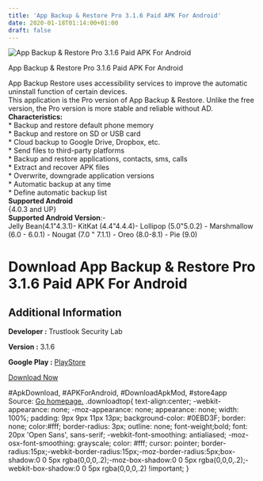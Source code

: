 ```yaml
---
title: 'App Backup & Restore Pro 3.1.6 Paid APK For Android'
date: 2020-01-18T01:14:00+01:00
draft: false
---
```


![App Backup & Restore Pro 3.1.6 Paid APK For Android](https://i2.wp.com/apkhome.net/wp-content/uploads/2020/01/App-Backup-Restore-Pro-3.1.6-Paid.png "App Backup & Restore Pro 3.1.6 Paid APK For Android")

  

App Backup & Restore Pro 3.1.6 Paid APK For Android

App Backup Restore uses accessibility services to improve the automatic uninstall function of certain devices.  
This application is the Pro version of App Backup & Restore. Unlike the free version, the Pro version is more stable and reliable without AD.  
**Characteristics:**  
\* Backup and restore default phone memory  
\* Backup and restore on SD or USB card  
\* Cloud backup to Google Drive, Dropbox, etc.  
\* Send files to third-party platforms  
\* Backup and restore applications, contacts, sms, calls  
\* Extract and recover APK files  
\* Overwrite, downgrade application versions  
\* Automatic backup at any time  
\* Define automatic backup list  
**Supported Android**  
{4.0.3 and UP}  
**Supported Android Version**:-  
Jelly Bean(4.1"4.3.1)- KitKat (4.4"4.4.4)- Lollipop (5.0"5.0.2) - Marshmallow (6.0 - 6.0.1) - Nougat (7.0 " 7.1.1) - Oreo (8.0-8.1) - Pie (9.0)

Download App Backup & Restore Pro 3.1.6 Paid APK For Android
============================================================

Additional Information
----------------------

**Developer :** Trustlook Security Lab

**Version :** 3.1.6

**Google Play :** [PlayStore](https://play.google.com/store/apps/details?id=mobi.infolife.appbackuppro)

  

[Download Now](https://store4app.co/post/app-backup-amp-restore-pro-3-1-6-paid-apk-for-android_1579287158)

  
#ApkDownload, #APKForAndroid, #DownloadApkMod, #store4app  
Source: [Go homepage.](https://store4app.co/post/app-backup-amp-restore-pro-3-1-6-paid-apk-for-android_1579287158) .downloadtop{ text-align:center; -webkit-appearance: none; -moz-appearance: none; appearance: none; width: 100%; padding: 9px 9px 11px 13px; background-color: #0EBD3F; border: none; color:#fff; border-radius: 3px; outline: none; font-weight;bold; font: 20px 'Open Sans', sans-serif; -webkit-font-smoothing: antialiased; -moz-osx-font-smoothing: grayscale; color: #fff; cursor: pointer; border-radius:15px;-webkit-border-radius:15px;-moz-border-radius:5px;box-shadow:0 0 5px rgba(0,0,0,.2);-moz-box-shadow:0 0 5px rgba(0,0,0,.2);-webkit-box-shadow:0 0 5px rgba(0,0,0,.2) !important; }